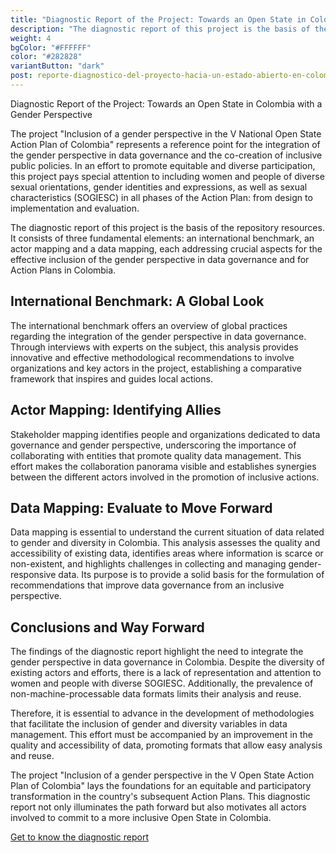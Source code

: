 ```yaml
---
title: "Diagnostic Report of the Project: Towards an Open State in Colombia with a Gender Perspective"
description: "The diagnostic report of this project is the basis of the repository resources. It consists of three fundamental elements: an international benchmark, an actor mapping and a data mapping, each addressing crucial aspects for the effective inclusion of the gender perspective in data governance and for Action Plans in Colombia."
weight: 4
bgColor: "#FFFFFF"
color: "#282828"
variantButton: "dark"
post: reporte-diagnostico-del-proyecto-hacia-un-estado-abierto-en-colombia-con-perspectiva-genero
---
```


Diagnostic Report of the Project: Towards an Open State in Colombia with a Gender Perspective

The project "Inclusion of a gender perspective in the V National Open State Action Plan of Colombia" represents a reference point for the integration of the gender perspective in data governance and the co-creation of inclusive public policies. In an effort to promote equitable and diverse participation, this project pays special attention to including women and people of diverse sexual orientations, gender identities and expressions, as well as sexual characteristics (SOGIESC) in all phases of the Action Plan: from design to implementation and evaluation.

The diagnostic report of this project is the basis of the repository resources. It consists of three fundamental elements: an international benchmark, an actor mapping and a data mapping, each addressing crucial aspects for the effective inclusion of the gender perspective in data governance and for Action Plans in Colombia.

## International Benchmark: A Global Look

The international benchmark offers an overview of global practices regarding the integration of the gender perspective in data governance. Through interviews with experts on the subject, this analysis provides innovative and effective methodological recommendations to involve organizations and key actors in the project, establishing a comparative framework that inspires and guides local actions.

## Actor Mapping: Identifying Allies

Stakeholder mapping identifies people and organizations dedicated to data governance and gender perspective, underscoring the importance of collaborating with entities that promote quality data management. This effort makes the collaboration panorama visible and establishes synergies between the different actors involved in the promotion of inclusive actions.

## Data Mapping: Evaluate to Move Forward

Data mapping is essential to understand the current situation of data related to gender and diversity in Colombia. This analysis assesses the quality and accessibility of existing data, identifies areas where information is scarce or non-existent, and highlights challenges in collecting and managing gender-responsive data. Its purpose is to provide a solid basis for the formulation of recommendations that improve data governance from an inclusive perspective.

## Conclusions and Way Forward

The findings of the diagnostic report highlight the need to integrate the gender perspective in data governance in Colombia. Despite the diversity of existing actors and efforts, there is a lack of representation and attention to women and people with diverse SOGIESC. Additionally, the prevalence of non-machine-processable data formats limits their analysis and reuse.

Therefore, it is essential to advance in the development of methodologies that facilitate the inclusion of gender and diversity variables in data management. This effort must be accompanied by an improvement in the quality and accessibility of data, promoting formats that allow easy analysis and reuse.

The project "Inclusion of a gender perspective in the V Open State Action Plan of Colombia" lays the foundations for an equitable and participatory transformation in the country's subsequent Action Plans. This diagnostic report not only illuminates the path forward but also motivates all actors involved to commit to a more inclusive Open State in Colombia.

[Get to know the diagnostic report](https://drive.google.com/file/d/1WhBE5aW-2EaJXC3B0ndjfmLVJgZJwkCv/view?usp=sharing)
